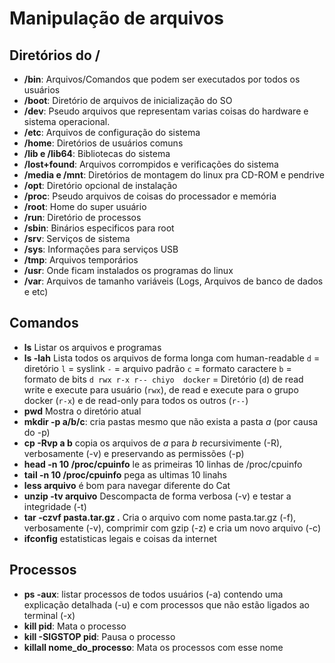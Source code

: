 # Manipulação de arquivos
## Diretórios do / 
- **/bin**: Arquivos/Comandos que podem ser executados por todos os usuários
- **/boot**: Diretório de arquivos de inicialização do SO
- **/dev**: Pseudo arquivos que representam varias coisas do hardware e sistema operacional.
- **/etc**: Arquivos de configuração do sistema
- **/home**: Diretórios de usuários comuns
- **/lib e /lib64**: Bibliotecas do sistema
- **/lost+found**: Arquivos corrompidos e verificações do sistema
- **/media e /mnt**: Diretórios de montagem do linux pra CD-ROM e pendrive 
- **/opt**: Diretório opcional de instalação
- **/proc**: Pseudo arquivos de coisas do processador e memória
- **/root**: Home do super usuário
- **/run**: Diretório de processos
- **/sbin**: Binários especificos para root
- **/srv**: Serviços de sistema
- **/sys**: Informações para serviços USB
- **/tmp**: Arquivos temporários
- **/usr**: Onde ficam instalados os programas do linux
- **/var**: Arquivos de tamanho variáveis (Logs, Arquivos de banco de dados e etc)
## Comandos
- **ls** Listar os arquivos e programas 
- **ls -lah** Lista todos os arquivos de forma longa com human-readable
	`d` = diretório
	`l` = syslink
	`-` = arquivo padrão
	`c` = formato caractere
	`b` = formato de bits
	`d rwx r-x r-- chiyo  docker` = 
		Diretório (`d`) de read write e execute para usuário (`rwx`),
		de read e execute para o grupo docker (`r-x`) e de read-only para todos os outros (`r--`)
- **pwd** Mostra o diretório atual
- **mkdir -p a/b/c**: cria pastas mesmo que não exista a pasta *a* (por causa do -p)
- **cp -Rvp a b** copia os arquivos de *a* para *b* recursivimente (-R), verbosamente (-v) e preservando as permissões (-p)
- **head -n 10 /proc/cpuinfo** le as primeiras 10 linhas de /proc/cpuinfo
- **tail -n 10 /proc/cpuinfo** pega as ultimas 10 linahs
- **less arquivo** é bom para navegar diferente do Cat
- **unzip -tv arquivo** Descompacta de forma verbosa (-v) e testar a integridade (-t)
- **tar -czvf pasta.tar.gz .** Cria o arquivo com nome pasta.tar.gz (-f), verbosamente (-v), comprimir com gzip (-z) e cria um novo arquivo (-c)
-  **ifconfig** estatisticas legais e coisas da internet
## Processos
- **ps -aux**: listar processos de todos usuários (-a) contendo uma explicação detalhada (-u) e com processos que não estão ligados ao terminal (-x)
- **kill pid**: Mata o processo
- **kill -SIGSTOP pid**: Pausa o processo
- **killall nome_do_processo**: Mata os processos com esse nome